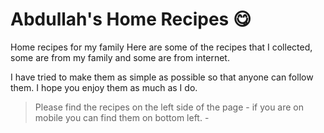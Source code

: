 # Abdullah's Home Recipes 😋

Home recipes for my family
Here are some of the recipes that I collected, some are from my family and some are from internet.

I have tried to make them as simple as possible so that anyone can follow them.
I hope you enjoy them as much as I do.

> Please find the recipes on the left side of the page - if you are on mobile you can find them on bottom left. -